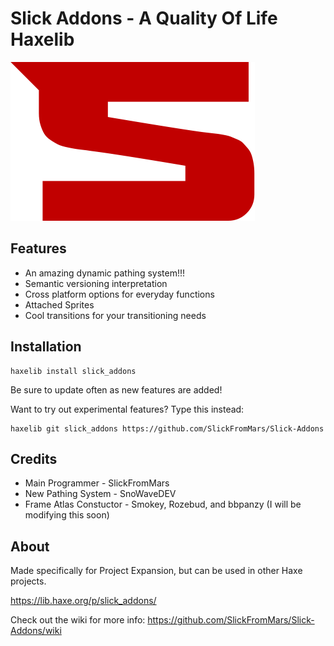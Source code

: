 # Slick Addons - A Quality Of Life Haxelib

![](https://github.com/SlickFromMars/Slick-Addons/blob/main/include/images/SLICK_LOGO_SMALL.png)

## Features

* An amazing dynamic pathing system!!!
* Semantic versioning interpretation
* Cross platform options for everyday functions
* Attached Sprites
* Cool transitions for your transitioning needs

## Installation
 
```shell
haxelib install slick_addons
```

Be sure to update often as new features are added!

Want to try out experimental features? Type this instead:
```shell
haxelib git slick_addons https://github.com/SlickFromMars/Slick-Addons
```

## Credits

* Main Programmer - SlickFromMars
* New Pathing System - SnoWaveDEV
* Frame Atlas Constuctor - Smokey, Rozebud, and bbpanzy (I will be modifying this soon)

## About

Made specifically for Project Expansion, but can be used in other Haxe projects.

https://lib.haxe.org/p/slick_addons/

Check out the wiki for more info:
https://github.com/SlickFromMars/Slick-Addons/wiki
